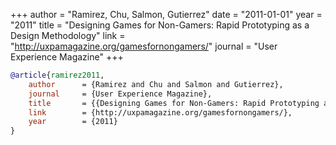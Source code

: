 +++
author = "Ramirez, Chu, Salmon, Gutierrez"
date = "2011-01-01"
year = "2011"
title = "Designing Games for Non-Gamers: Rapid Prototyping as a Design Methodology"
link = "http://uxpamagazine.org/gamesfornongamers/"
journal = "User Experience Magazine"
+++
```bibtex
@article{ramirez2011,
    author 		= {Ramirez and Chu and Salmon and Gutierrez},
    journal 	= {User Experience Magazine},
    title 		= {{Designing Games for Non-Gamers: Rapid Prototyping as a Design Methodology}},
    link 		= {http://uxpamagazine.org/gamesfornongamers/},
    year 		= {2011}
}

```
